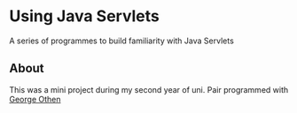 # Using Java Servlets

A series of programmes to build familiarity with Java Servlets

## About

This was a mini project during my second year of uni. Pair programmed with [George Othen](https://github.com/gothentrek)